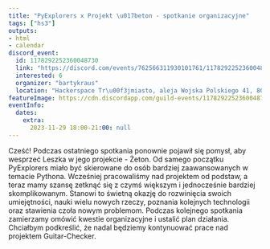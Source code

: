 ```yaml
---
title: "PyExplorers x Projekt \u017beton - spotkanie organizacyjne"
tags: ["hs3"]
outputs:
- html
- calendar
discord_event:
  id: 1178292252360048730
  link: "https://discord.com/events/762566311930101761/1178292252360048730"
  interested: 6
  organizer: "bartykraus"
  location: "Hackerspace Tr\u00f3jmiasto, aleja Wojska Polskiego 41, 80-268 Gda\u0144sk"
featureImage: https://cdn.discordapp.com/guild-events/1178292252360048730/43408809b3fbbd693259f54258ee3210.png?size=1024
eventInfo:
  dates:
    extra:
      2023-11-29 18:00-21:00: null
---
```

Cześć!
Podczas ostatniego spotkania ponownie pojawił się pomysł, aby wesprzeć Leszka w jego projekcie - Żeton. Od samego początku PyExplorers miało być skierowane do osób bardziej zaawansowanych w temacie Pythona. Wcześniej pracowaliśmy nad projektem od podstaw, a teraz mamy szansę zetknąć się z czymś większym i jednocześnie bardziej skomplikowanym. Stanowi to świetną okazję do rozwinięcia swoich umiejętności, nauki wielu nowych rzeczy, poznania kolejnych technologii oraz stawienia czoła nowym problemom. Podczas kolejnego spotkania zamierzamy omówić kwestie organizacyjne i ustalić plan działania. Chciałbym podkreślić, że nadal będziemy kontynuować prace nad projektem Guitar-Checker.
